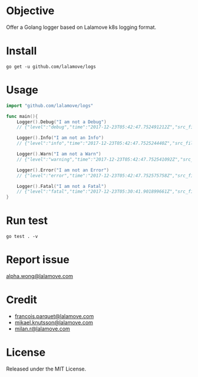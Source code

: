 # Objective
Offer a Golang logger based on Lalamove k8s logging format.

# Install
```
go get -u github.com/lalamove/logs
```

# Usage
```go
import "github.com/lalamove/logs"

func main(){
    Logger().Debug("I am not a Debug")
    // {"level":"debug","time":"2017-12-23T05:42:47.752491212Z","src_file":"logs/logs_test.go:10","message":"I am not a Debug","src_line":"10"}

    Logger().Info("I am not an Info")
    // {"level":"info","time":"2017-12-23T05:42:47.752524440Z","src_file":"logs/logs_test.go:11","message":"I am not an Info","src_line":"11"}

    Logger().Warn("I am not a Warn")
    // {"level":"warning","time":"2017-12-23T05:42:47.752541092Z","src_file":"logs/logs_test.go:12","message":"I am not a Warn","src_line":"12","backtrace":"github.com/logs.TestGetLalamoveLoggerPassDebug\n\t/home/alpha/works/src/github.com/logs/logs_test.go:12\ntesting.tRunner\n\t/home/alpha/go/src/testing/testing.go:746"}

    Logger().Error("I am not an Error")
    // {"level":"error","time":"2017-12-23T05:42:47.752575758Z","src_file":"logs/logs_test.go:13","message":"I am not an Error","src_line":"13","backtrace":"github.com/logs.TestGetLalamoveLoggerPassDebug\n\t/home/alpha/works/src/github.com/logs/logs_test.go:13\ntesting.tRunner\n\t/home/alpha/go/src/testing/testing.go:746"}

    Logger().Fatal("I am not a Fatal")
    // {"level":"fatal","time":"2017-12-23T05:30:41.901899661Z","src_file":"logs/logs_test.go:49","message":"I am a Fatal","src_line":"49","backtrace":"github.com/logs.TestGetLalamoveLoggerPassFatal\n\t/home/alpha/works/src/github.com/logs/logs_test.go:49\ntesting.tRunner\n\t/home/alpha/go/src/testing/testing.go:746"}
}

```
# Run test
```
go test . -v
```

# Report issue
alpha.wong@lalamove.com

# Credit
- francois.parquet@lalamove.com
- mikael.knutsson@lalamove.com
- milan.r@lalamove.com

# License
Released under the MIT License.
